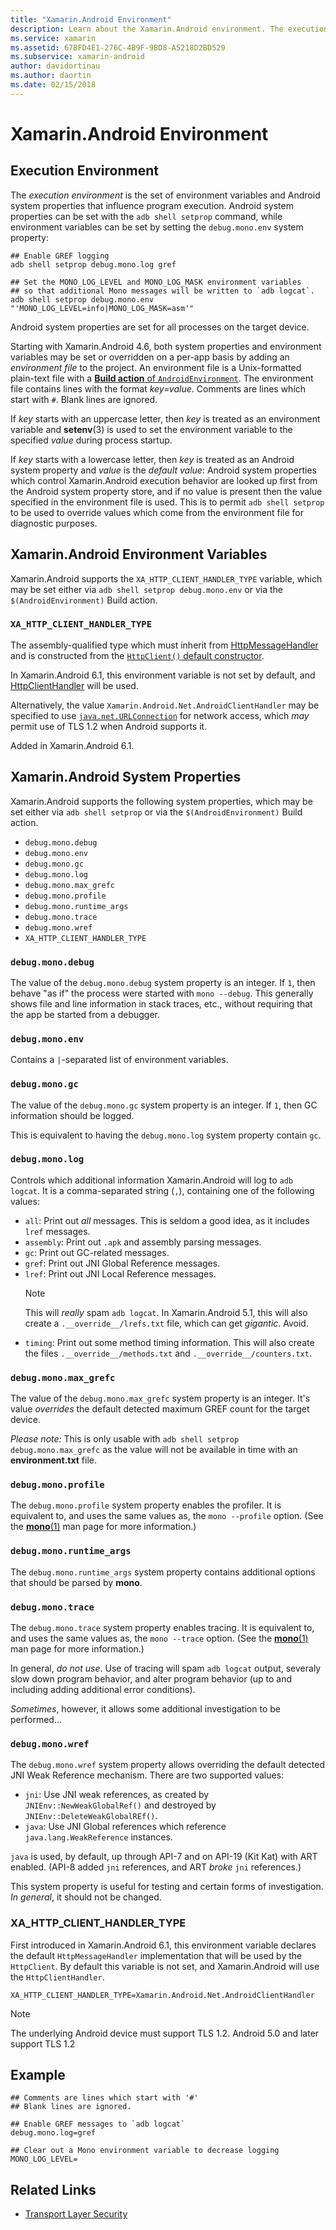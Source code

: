 ```yaml
---
title: "Xamarin.Android Environment"
description: Learn about the Xamarin.Android environment. The execution environment is the set of variables and system properties that influence program execution.
ms.service: xamarin
ms.assetid: 67BFD4E1-276C-4B9F-9BD8-A5218D2BD529
ms.subservice: xamarin-android
author: davidortinau
ms.author: daortin
ms.date: 02/15/2018
---
```


# Xamarin.Android Environment

## Execution Environment

The *execution environment* is the set of environment variables and
Android system properties that influence program execution. Android
system properties can be set with the `adb shell setprop` command,
while environment variables can be set by setting the `debug.mono.env`
system property:

```shell
## Enable GREF logging
adb shell setprop debug.mono.log gref

## Set the MONO_LOG_LEVEL and MONO_LOG_MASK environment variables
## so that additional Mono messages will be written to `adb logcat`.
adb shell setprop debug.mono.env "'MONO_LOG_LEVEL=info|MONO_LOG_MASK=asm'"
```

Android system properties are set for all processes on the target
device.

Starting with Xamarin.Android 4.6, both system properties and
environment variables may be set or overridden on a per-app basis by
adding an *environment file* to the project. An environment file is a
Unix-formatted plain-text file with a
[**Build action** of `AndroidEnvironment`](~/android/deploy-test/building-apps/build-process.md).
The environment file contains lines with the format *key=value*.
Comments are lines which start with `#`. Blank lines are ignored.

If *key* starts with an uppercase letter, then *key* is treated as an
environment variable and **setenv**(3) is used to set the environment
variable to the specified *value* during process startup.

If *key* starts with a lowercase letter, then *key* is treated as an
Android system property and *value* is the *default value*: Android
system properties which control Xamarin.Android execution behavior are
looked up first from the Android system property store, and if no
value is present then the value specified in the environment file is
used. This is to permit `adb shell setprop` to be used to override
values which come from the environment file for diagnostic purposes.

## Xamarin.Android Environment Variables

Xamarin.Android supports the `XA_HTTP_CLIENT_HANDLER_TYPE` variable,
which may be set either via `adb shell setprop debug.mono.env` or via
the `$(AndroidEnvironment)` Build action.

### `XA_HTTP_CLIENT_HANDLER_TYPE`

The assembly-qualified type which must inherit from
[HttpMessageHandler](/dotnet/api/system.net.http.httpmessagehandler?view=xamarinandroid-7.1&preserve-view=true)
and is constructed from the
[`HttpClient()` default constructor](/dotnet/api/system.net.http.httpclient.-ctor?view=xamarinandroid-7.1#System_Net_Http_HttpClient__ctor&preserve-view=true).

In Xamarin.Android 6.1, this environment variable is not set by
default, and
[HttpClientHandler](/dotnet/api/system.net.http.httpclienthandler?view=xamarinandroid-7.1&preserve-view=true)
will be used.

Alternatively, the value `Xamarin.Android.Net.AndroidClientHandler` may
be specified to use
[`java.net.URLConnection`](xref:Java.Net.URLConnection)
for network access, which *may* permit use of TLS 1.2 when Android
supports it.

Added in Xamarin.Android 6.1.

## Xamarin.Android System Properties

Xamarin.Android supports the following system properties, which may be
set either via `adb shell setprop` or via the `$(AndroidEnvironment)`
Build action.

- `debug.mono.debug`
- `debug.mono.env`
- `debug.mono.gc`
- `debug.mono.log`
- `debug.mono.max_grefc`
- `debug.mono.profile`
- `debug.mono.runtime_args`
- `debug.mono.trace`
- `debug.mono.wref`
- `XA_HTTP_CLIENT_HANDLER_TYPE`

### `debug.mono.debug`

The value of the `debug.mono.debug` system property is an integer. If
`1`, then behave "as if" the process were started with `mono --debug`.
This generally shows file and line information in stack traces, etc.,
without requiring that the app be started from a debugger.

### `debug.mono.env`

Contains a `|`-separated list of environment variables.

### `debug.mono.gc`

The value of the `debug.mono.gc` system property is an integer.
If `1`, then GC information should be logged.

This is equivalent to having the `debug.mono.log` system property contain `gc`.

### `debug.mono.log`

Controls which additional information Xamarin.Android will log to `adb logcat`.
It is a comma-separated string (`,`), containing one of the following values:

- `all`: Print out *all* messages. This is seldom a good idea, as it includes
  `lref` messages.
- `assembly`: Print out `.apk` and assembly parsing messages.
- `gc`: Print out GC-related messages.
- `gref`: Print out JNI Global Reference messages.
- `lref`: Print out JNI Local Reference messages.
  > [!NOTE]
  > This will *really* spam `adb logcat`.
  > In Xamarin.Android 5.1, this will also create a `.__override__/lrefs.txt`
  > file, which can get *gigantic*.
  > Avoid.
- `timing`: Print out some method timing information. This will also create
  the files `.__override__/methods.txt` and `.__override__/counters.txt`.

### `debug.mono.max_grefc`

The value of the `debug.mono.max_grefc` system property is an integer.
It's value *overrides* the default detected maximum GREF count for the
target device.

*Please note:* This is only usable with `adb shell setprop
debug.mono.max_grefc` as the value will not be available in time with
an **environment.txt** file.

### `debug.mono.profile`

The `debug.mono.profile` system property enables the profiler.
It is equivalent to, and uses the same values as, the `mono --profile`
option. (See the [**mono**(1)](http://docs.go-mono.com/?link=man%3amono(1))
man page for more information.)

### `debug.mono.runtime_args`

The `debug.mono.runtime_args` system property contains additional
options that should be parsed by **mono**.

### `debug.mono.trace`

The `debug.mono.trace` system property enables tracing.
It is equivalent to, and uses the same values as, the `mono --trace`
option. (See the [**mono**(1)](http://docs.go-mono.com/?link=man%3amono(1))
man page for more information.)

In general, *do not use*. Use of tracing will spam `adb logcat` output,
severaly slow down program behavior, and alter program behavior (up to
and including adding additional error conditions).

*Sometimes*, however, it allows some additional investigation to be performed...

### `debug.mono.wref`

The `debug.mono.wref` system property allows overriding the default detected
JNI Weak Reference mechanism. There are two supported values:

- `jni`: Use JNI weak references, as created by `JNIEnv::NewWeakGlobalRef()`
  and destroyed by `JNIEnv::DeleteWeakGlobalREf()`.
- `java`: Use JNI Global references which reference
  `java.lang.WeakReference` instances.

`java` is used, by default, up through API-7 and on API-19 (Kit Kat) with
ART enabled. (API-8 added `jni` references, and ART *broke* `jni` references.)

This system property is useful for testing and certain forms of investigation.
*In general*, it should not be changed.

### XA\_HTTP\_CLIENT\_HANDLER\_TYPE

First introduced in Xamarin.Android 6.1, this environment variable
declares the default `HttpMessageHandler` implementation that will be
used by the `HttpClient`. By default this variable is not set, and
Xamarin.Android will use the `HttpClientHandler`.

```shell
XA_HTTP_CLIENT_HANDLER_TYPE=Xamarin.Android.Net.AndroidClientHandler
```

> [!NOTE]
> The underlying Android device must support TLS 1.2.
Android 5.0 and later support TLS 1.2

## Example

```shell
## Comments are lines which start with '#'
## Blank lines are ignored.

## Enable GREF messages to `adb logcat`
debug.mono.log=gref

## Clear out a Mono environment variable to decrease logging
MONO_LOG_LEVEL=
```

## Related Links

- [Transport Layer Security](~/cross-platform/app-fundamentals/transport-layer-security.md)
